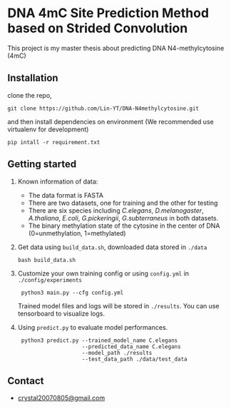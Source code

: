 # DNA 4mC Site Prediction Method based on Strided Convolution
This project is my master thesis about predicting DNA N4-methylcytosine (4mC)

## Installation
clone the repo,

    git clone https://github.com/Lin-YT/DNA-N4methylcytosine.git

and then install dependencies on environment (We recommended use virtualenv for development)

    pip intall -r requirement.txt

## Getting started
1. Known information of data:

    - The data format is FASTA
    - There are two datasets, one for training and the other for testing
    - There are six species including _C.elegans_, _D.melanogaster_, _A.thaliana_, _E.coli_, _G.pickeringii_, _G.subterraneus_ in both datasets.
    - The binary methylation state of the cytosine in the center of DNA (0=unmethylation, 1=methylated)

 2. Get data using `build_data.sh`, downloaded data stored in `./data`

        bash build_data.sh

3. Customize your own training config or using `config.yml` in `./config/experiments`

        python3 main.py --cfg config.yml
    Trained model files and logs will be stored in `./results`. You can use tensorboard to visualize logs.

4. Using `predict.py` to evaluate model performances.

        python3 predict.py --trained_model_name C.elegans
                           --predicted_data_name C.elegans
                           --model_path ./results
                           --test_data_path ./data/test_data

## Contact
- crystal20070805@gmail.com